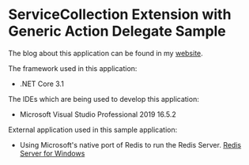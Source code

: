 # ServiceCollection Extension with Generic Action Delegate Sample
The blog about this application can be found in my [website](https://www.nicholsennorman.com/blog/servicecollection-extension).

The framework used in this application:
* .NET Core 3.1

The IDEs which are being used to develop this application:
* Microsoft Visual Studio Professional 2019 16.5.2

External application used in this sample application:
* Using Microsoft's native port of Redis to run the Redis Server. [Redis Server for Windows](https://github.com/ServiceStack/redis-windows)
